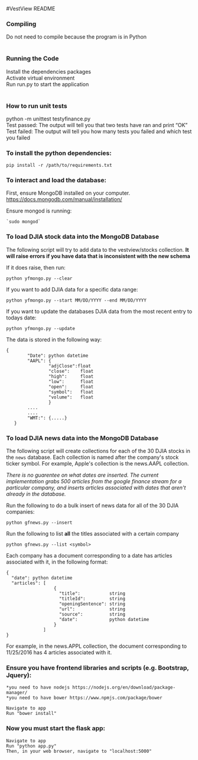 #VestView README

### Compiling <br/>
   Do not need to compile because the program is in Python<br/>
   <br/>

### Running the Code <br/>
   Install the dependencies packages<br/>
   Activate virtual environment<br/>
   Run run.py to start the application<br/>
   <br/>
### How to run unit tests<br/>
   python -m unittest testyfinance.py<br/>
   Test passed: The output will tell you that two tests have ran and print “OK”<br/>
   Test failed: The output will tell you how many tests you failed and which test you failed<br/>

### To install the python dependencies:

	pip install -r /path/to/requirements.txt

### To interact and load the database:
First, ensure MongoDB installed on your computer.
https://docs.mongodb.com/manual/installation/

Ensure mongod is running:

    `sudo mongod`

### To load DJIA stock data into the MongoDB Database

The following script will try to add data to the vestview/stocks collection. **It will raise errors if you have data that is inconsistent with the new schema**

If it does raise, then run:

    python yfmongo.py --clear

If you want to add DJIA data for a specific data range:

    python yfmongo.py --start MM/DD/YYYY --end MM/DD/YYYY

If you want to update the databases DJIA data from the most recent entry to todays date:

    python yfmongo.py --update

The data is stored in the following way:

    {
            "Date": python datetime
            "AAPL": {
                    "adjClose":float
                    "close":    float
                    "high":     float
                    "low":      float
                    "open":     float
                    "symbol":   float
                    "volume":   float
                    }
            ....
            ....
            "WMT:": {.....}
       }

### To load DJIA news data into the MongoDB Database

The following script will create collections for each of the 30 DJIA stocks in the `news` database. Each collection is named after the company's stock ticker symbol. For example, Apple's collection is the news.AAPL collection.

*There is no guarentee on what dates are inserted. The current implementation grabs 500 articles from the google finance stream for a particular company, and inserts articles associated with dates that aren't already in the database.*

Run the following to do a bulk insert of news data for all of the 30 DJIA companies:

    python gfnews.py --insert

Run the following to list **all** the titles associated with a certain company

    python gfnews.py --list <symbol>

Each company has a document corresponding to a date has articles associated with it, in the following format:

    {
      "date": python datetime
      "articles": [
                      {
                        "title":           string
                        "titleId":         string
                        "openingSentence": string
                        "url":             string
                        "source":          string
                        "date":            python datetime
                      }
                  ]
    }

For example, in the news.APPL collection, the document corresponding to 11/25/2016 has
4 articles associated with it.

### Ensure you have frontend libraries and scripts (e.g. Bootstrap, Jquery):
	*you need to have nodejs https://nodejs.org/en/download/package-manager/
    *you need to have bower https://www.npmjs.com/package/bower

	Navigate to app
	Run "bower install"


### Now you must start the flask app:
	Navigate to app
	Run "python app.py"
	Then, in your web browser, navigate to "localhost:5000"


